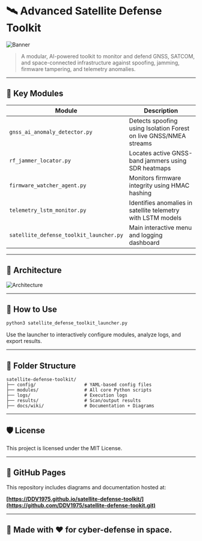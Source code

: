 # 🛰️ Advanced Satellite Defense Toolkit

![Banner](docs/wiki/banner.jpg)

> A modular, AI-powered toolkit to monitor and defend GNSS, SATCOM, and space-connected infrastructure against spoofing, jamming, firmware tampering, and telemetry anomalies.

---

## 📌 Key Modules

| Module | Description |
|--------|-------------|
| `gnss_ai_anomaly_detector.py` | Detects spoofing using Isolation Forest on live GNSS/NMEA streams |
| `rf_jammer_locator.py` | Locates active GNSS-band jammers using SDR heatmaps |
| `firmware_watcher_agent.py` | Monitors firmware integrity using HMAC hashing |
| `telemetry_lstm_monitor.py` | Identifies anomalies in satellite telemetry with LSTM models |
| `satellite_defense_toolkit_launcher.py` | Main interactive menu and logging dashboard |

---

## 📐 Architecture

![Architecture](docs/wiki/architecture.png)

---

## 🔧 How to Use

```bash
python3 satellite_defense_toolkit_launcher.py
```

Use the launcher to interactively configure modules, analyze logs, and export results.

---

## 📁 Folder Structure

```
satellite-defense-toolkit/
├── config/                  # YAML-based config files
├── modules/                 # All core Python scripts
├── logs/                    # Execution logs
├── results/                 # Scan/output results
├── docs/wiki/               # Documentation + Diagrams
```

---

## 🛡️ License

This project is licensed under the MIT License.

---

## 🚀 GitHub Pages

This repository includes diagrams and documentation hosted at:

**[https://DDV1975.github.io/satellite-defense-toolkit/](https://github.com/DDV1975/satellite-defense-tookit.git)**

---

## 🌌 Made with ❤️ for cyber-defense in space.

